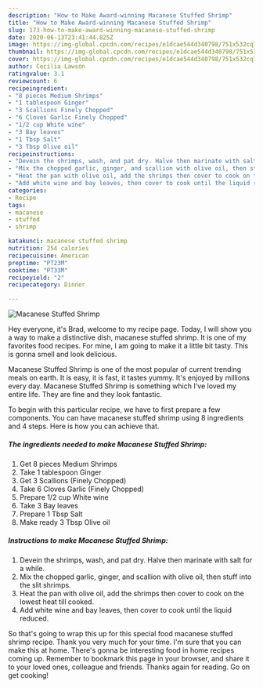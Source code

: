 ```yaml
---
description: "How to Make Award-winning Macanese Stuffed Shrimp"
title: "How to Make Award-winning Macanese Stuffed Shrimp"
slug: 173-how-to-make-award-winning-macanese-stuffed-shrimp
date: 2020-06-13T23:41:44.825Z
image: https://img-global.cpcdn.com/recipes/e1dcae544d340798/751x532cq70/macanese-stuffed-shrimp-recipe-main-photo.jpg
thumbnail: https://img-global.cpcdn.com/recipes/e1dcae544d340798/751x532cq70/macanese-stuffed-shrimp-recipe-main-photo.jpg
cover: https://img-global.cpcdn.com/recipes/e1dcae544d340798/751x532cq70/macanese-stuffed-shrimp-recipe-main-photo.jpg
author: Cecilia Lawson
ratingvalue: 3.1
reviewcount: 6
recipeingredient:
- "8 pieces Medium Shrimps"
- "1 tablespoon Ginger"
- "3 Scallions Finely Chopped"
- "6 Cloves Garlic Finely Chopped"
- "1/2 cup White wine"
- "3 Bay leaves"
- "1 Tbsp Salt"
- "3 Tbsp Olive oil"
recipeinstructions:
- "Devein the shrimps, wash, and pat dry. Halve then marinate with salt for a while."
- "Mix the chopped garlic, ginger, and scallion with olive oil, then stuff into the slit shrimps."
- "Heat the pan with olive oil, add the shrimps then cover to cook on the lowest heat till cooked."
- "Add white wine and bay leaves, then cover to cook until the liquid reduced."
categories:
- Recipe
tags:
- macanese
- stuffed
- shrimp

katakunci: macanese stuffed shrimp 
nutrition: 254 calories
recipecuisine: American
preptime: "PT23M"
cooktime: "PT33M"
recipeyield: "2"
recipecategory: Dinner

---
```



![Macanese Stuffed Shrimp](https://img-global.cpcdn.com/recipes/e1dcae544d340798/751x532cq70/macanese-stuffed-shrimp-recipe-main-photo.jpg)

Hey everyone, it's Brad, welcome to my recipe page. Today, I will show you a way to make a distinctive dish, macanese stuffed shrimp. It is one of my favorites food recipes. For mine, I am going to make it a little bit tasty. This is gonna smell and look delicious.



Macanese Stuffed Shrimp is one of the most popular of current trending meals on earth. It is easy, it is fast, it tastes yummy. It's enjoyed by millions every day. Macanese Stuffed Shrimp is something which I've loved my entire life. They are fine and they look fantastic.


To begin with this particular recipe, we have to first prepare a few components. You can have macanese stuffed shrimp using 8 ingredients and 4 steps. Here is how you can achieve that.

<!--inarticleads1-->

##### The ingredients needed to make Macanese Stuffed Shrimp:

1. Get 8 pieces Medium Shrimps
1. Take 1 tablespoon Ginger
1. Get 3 Scallions (Finely Chopped)
1. Take 6 Cloves Garlic (Finely Chopped)
1. Prepare 1/2 cup White wine
1. Take 3 Bay leaves
1. Prepare 1 Tbsp Salt
1. Make ready 3 Tbsp Olive oil




<!--inarticleads2-->

##### Instructions to make Macanese Stuffed Shrimp:

1. Devein the shrimps, wash, and pat dry. Halve then marinate with salt for a while.
1. Mix the chopped garlic, ginger, and scallion with olive oil, then stuff into the slit shrimps.
1. Heat the pan with olive oil, add the shrimps then cover to cook on the lowest heat till cooked.
1. Add white wine and bay leaves, then cover to cook until the liquid reduced.




So that's going to wrap this up for this special food macanese stuffed shrimp recipe. Thank you very much for your time. I'm sure that you can make this at home. There's gonna be interesting food in home recipes coming up. Remember to bookmark this page in your browser, and share it to your loved ones, colleague and friends. Thanks again for reading. Go on get cooking!
